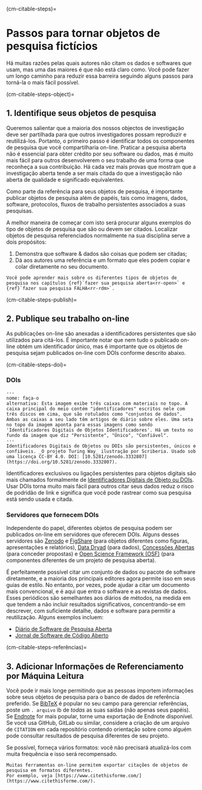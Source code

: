 (cm-citable-steps)=
# Passos para tornar objetos de pesquisa fictícios

Há muitas razões pelas quais autores não citam os dados e softwares que usam, mas uma das maiores é que não está claro como. Você pode fazer um longo caminho para reduzir essa barreira seguindo alguns passos para torná-la o mais fácil possível.

(cm-citable-steps-object)=
## 1. Identifique seus objetos de pesquisa

Queremos salientar que a maioria dos nossos objectos de investigação deve ser partilhada para que outros investigadores possam reproduzir e reutilizá-los. Portanto, o primeiro passo é identificar todos os componentes de pesquisa que você compartilharia on-line. Praticar a pesquisa aberta não é essencial para obter crédito por seu software ou dados, mas é muito mais fácil para outros desenvolverem o seu trabalho de uma forma que reconheça a sua contribuição. Há cada vez mais provas que mostram que a investigação aberta tende a ser mais citada do que a investigação não aberta de qualidade e significado equivalentes.

Como parte da referência para seus objetos de pesquisa, é importante publicar objetos de pesquisa além de papéis, tais como imagens, dados, software, protocolos, fluxos de trabalho persistentes associados a suas pesquisas.

A melhor maneira de começar com isto será procurar alguns exemplos do tipo de objetos de pesquisa que são ou devem ser citados. Localizar objetos de pesquisa referenciados normalmente na sua disciplina serve a dois propósitos:
1. Demonstra que software & dados são coisas que podem ser citadas;
2. Dá aos autores uma referência e um formato que eles podem copiar e colar diretamente no seu documento.
<!-- TODO: Cite relevant paper for this (Piwowar et al 2013?) -->

```{note}
Você pode aprender mais sobre os diferentes tipos de objetos de pesquisa nos capítulos {ref}`fazer sua pesquisa aberta<rr-open>` e {ref}`fazer sua pesquisa FALHA<rr-rdm>`.
```

(cm-citable-steps-publish)=
## 2. Publique seu trabalho on-line

As publicações on-line são anexadas a identificadores persistentes que são utilizados para citá-los. É importante notar que nem tudo o publicado on-line obtém um identificador único, mas é importante que os objetos de pesquisa sejam publicados on-line com DOIs conforme descrito abaixo.

(cm-citable-steps-doi)=
### DOIs

```{figure} ../../figures/DOI.jpg
---
nome: faça-o
alternativa: Esta imagem exibe três caixas com materiais no topo. A caixa principal do meio contém "identificadores" escritos nele com três discos em cima, que são rotulados como "conjuntos de dados". Ambas as caixas a seu lado têm artigos de diário sobre eles. Uma seta no topo da imagem aponta para essas imagens como sendo 'Identificadores Digitais de Objetos Identificadores'. Há um texto no fundo da imagem que diz "Persistente", "Único", "Confiável".
---
Identificadores Digitais de Objetos ou DOIs são persistentes, únicos e confiáveis. _O projeto Turing Way_ ilustração por Scriberia. Usado sob uma licença CC-BY 4.0. DOI: [10.5281/zenodo.3332807](https://doi.org/10.5281/zenodo.3332807).
```

Identificadores exclusivos ou ligações persistentes para objetos digitais são mais chamados formalmente de [Identificadores Digitais de Objeto ou DOIs](https://en.wikipedia.org/wiki/Digital_object_identifier). Usar DOIs torna muito mais fácil para outros citar seus dados reduz o risco de podridão de link e significa que você pode rastrear como sua pesquisa está sendo usada e citada.

### Servidores que fornecem DOIs

Independente do papel, diferentes objetos de pesquisa podem ser publicados on-line em servidores que oferecem DOIs. Alguns desses servidores são [Zenodo](https://zenodo.org/) e [FigShare](https://figshare.com/) (para objetos diferentes como figuras, apresentações e relatórios), [Data Dryad](https://datadryad.org/stash) (para dados), [Concessões Abertas](https://www.ogrants.org/) (para conceder propostas) e [Open Science Framework (OSF)](https://osf.io/) (para componentes diferentes de um projeto de pesquisa aberta).

É perfeitamente possível citar um conjunto de dados ou pacote de software diretamente, e a maioria dos principais editores agora permite isso em seus guias de estilo. No entanto, por vezes, pode ajudar a citar um documento mais convencional, e é aqui que entra o software e as revistas de dados. Esses periódicos são semelhantes aos diários de métodos, na medida em que tendem a não incluir resultados significativos, concentrando-se em descrever, com suficiente detalhe, dados e software para permitir a reutilização. Alguns exemplos incluem:
- [Diário de Software de Pesquisa Aberta](https://openresearchsoftware.metajnl.com/)
- [Jornal de Software de Código Aberto](https://joss.theoj.org/)

(cm-citable-steps-referências)=
## 3. Adicionar Informações de Referenciamento por Máquina Leitura

Você pode ir mais longe permitindo que as pessoas importem informações sobre seus objetos de pesquisa para o banco de dados de referência preferido. Se [BibTeX](https://en.wikipedia.org/wiki/BibTeX) é popular no seu campo para gerenciar referências, poste um `. arquivo` ib de *todas* as suas saídas (não apenas seus papéis). Se [Endnote](https://endnote.com/) for mais popular, torne uma exportação de Endnote disponível. Se você usa GitHub, GitLab ou similar, considere a criação de um arquivo de `CITATION` em cada repositório contendo orientação sobre como alguém pode consultar resultados de pesquisa diferentes de seu projeto.

Se possível, forneça vários formatos: você não precisará atualizá-los com muita frequência e isso será recompensado.

```{note}
Muitas ferramentas on-line permitem exportar citações de objetos de pesquisa em formatos diferentes.
Por exemplo, veja [https://www.citethisforme.com/](https://www.citethisforme.com/).
```
